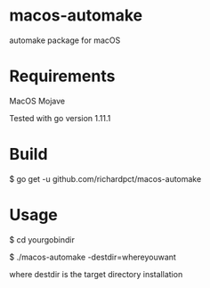 # macos-automake
automake package for macOS

# Requirements
MacOS Mojave

Tested with go version 1.11.1

# Build
$ go get -u github.com/richardpct/macos-automake

# Usage
$ cd yourgobindir

$ ./macos-automake -destdir=whereyouwant

where destdir is the target directory installation
